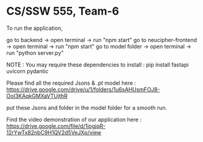 # CS/SSW 555, Team-6
  
To run the application,

go to backend -> open terminal -> run "npm start"
go to neucipher-frontend -> open terminal -> run "npm start"
go to model folder -> open terminal -> run "python server.py"


NOTE : You may require these dependencies to install :   pip install fastapi uvicorn pydantic

Please find all the required Jsons & .pt model here : https://drive.google.com/drive/u/1/folders/1u6sAHUsmFOJ8-OoI3KAqkGMXaVTUjthR

put these Jsons and folder in the model folder for a smooth run.



Find the video demonstration of our application here : https://drive.google.com/file/d/1iogjqR-12rYwTx82nbC9H1QV2d5VeJXp/view
